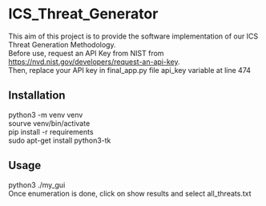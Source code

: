 # ICS_Threat_Generator
This aim of this project is to provide the software implementation of our ICS Threat Generation Methodology. \
Before use, request an API Key from NIST from https://nvd.nist.gov/developers/request-an-api-key. \
Then, replace your API key in final_app.py file api_key variable at line 474

## Installation
python3 -m venv venv \
sourve venv/bin/activate \
pip install -r requirements   
sudo apt-get install python3-tk  

## Usage
python3 ./my_gui \
Once enumeration is done, click on show results and select all_threats.txt
